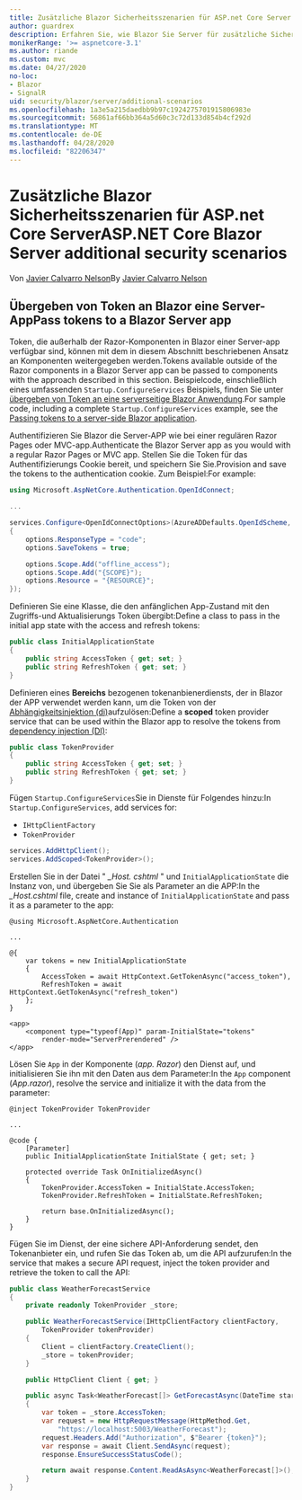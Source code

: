 ```yaml
---
title: Zusätzliche Blazor Sicherheitsszenarien für ASP.net Core Server
author: guardrex
description: Erfahren Sie, wie Blazor Sie Server für zusätzliche Sicherheitsszenarien konfigurieren.
monikerRange: '>= aspnetcore-3.1'
ms.author: riande
ms.custom: mvc
ms.date: 04/27/2020
no-loc:
- Blazor
- SignalR
uid: security/blazor/server/additional-scenarios
ms.openlocfilehash: 1a3e5a215daedbb9b97c1924275701915806983e
ms.sourcegitcommit: 56861af66bb364a5d60c3c72d133d854b4cf292d
ms.translationtype: MT
ms.contentlocale: de-DE
ms.lasthandoff: 04/28/2020
ms.locfileid: "82206347"
---
```

# <a name="aspnet-core-blazor-server-additional-security-scenarios"></a><span data-ttu-id="b1bfa-103">Zusätzliche Blazor Sicherheitsszenarien für ASP.net Core Server</span><span class="sxs-lookup"><span data-stu-id="b1bfa-103">ASP.NET Core Blazor Server additional security scenarios</span></span>

<span data-ttu-id="b1bfa-104">Von [Javier Calvarro Nelson](https://github.com/javiercn)</span><span class="sxs-lookup"><span data-stu-id="b1bfa-104">By [Javier Calvarro Nelson](https://github.com/javiercn)</span></span>

## <a name="pass-tokens-to-a-blazor-server-app"></a><span data-ttu-id="b1bfa-105">Übergeben von Token an Blazor eine Server-App</span><span class="sxs-lookup"><span data-stu-id="b1bfa-105">Pass tokens to a Blazor Server app</span></span>

<span data-ttu-id="b1bfa-106">Token, die außerhalb der Razor-Komponenten in Blazor einer Server-app verfügbar sind, können mit dem in diesem Abschnitt beschriebenen Ansatz an Komponenten weitergegeben werden.</span><span class="sxs-lookup"><span data-stu-id="b1bfa-106">Tokens available outside of the Razor components in a Blazor Server app can be passed to components with the approach described in this section.</span></span> <span data-ttu-id="b1bfa-107">Beispielcode, einschließlich eines umfassenden `Startup.ConfigureServices` Beispiels, finden Sie unter [übergeben von Token an eine serverseitige Blazor Anwendung](https://github.com/javiercn/blazor-server-aad-sample).</span><span class="sxs-lookup"><span data-stu-id="b1bfa-107">For sample code, including a complete `Startup.ConfigureServices` example, see the [Passing tokens to a server-side Blazor application](https://github.com/javiercn/blazor-server-aad-sample).</span></span>

<span data-ttu-id="b1bfa-108">Authentifizieren Sie Blazor die Server-APP wie bei einer regulären Razor Pages oder MVC-app.</span><span class="sxs-lookup"><span data-stu-id="b1bfa-108">Authenticate the Blazor Server app as you would with a regular Razor Pages or MVC app.</span></span> <span data-ttu-id="b1bfa-109">Stellen Sie die Token für das Authentifizierungs Cookie bereit, und speichern Sie Sie.</span><span class="sxs-lookup"><span data-stu-id="b1bfa-109">Provision and save the tokens to the authentication cookie.</span></span> <span data-ttu-id="b1bfa-110">Zum Beispiel:</span><span class="sxs-lookup"><span data-stu-id="b1bfa-110">For example:</span></span>

```csharp
using Microsoft.AspNetCore.Authentication.OpenIdConnect;

...

services.Configure<OpenIdConnectOptions>(AzureADDefaults.OpenIdScheme, options =>
{
    options.ResponseType = "code";
    options.SaveTokens = true;

    options.Scope.Add("offline_access");
    options.Scope.Add("{SCOPE}");
    options.Resource = "{RESOURCE}";
});
```

<span data-ttu-id="b1bfa-111">Definieren Sie eine Klasse, die den anfänglichen App-Zustand mit den Zugriffs-und Aktualisierungs Token übergibt:</span><span class="sxs-lookup"><span data-stu-id="b1bfa-111">Define a class to pass in the initial app state with the access and refresh tokens:</span></span>

```csharp
public class InitialApplicationState
{
    public string AccessToken { get; set; }
    public string RefreshToken { get; set; }
}
```

<span data-ttu-id="b1bfa-112">Definieren eines **Bereichs** bezogenen tokenanbienerdiensts, der in Blazor der APP verwendet werden kann, um die Token von der [Abhängigkeitsinjektion (di)](xref:blazor/dependency-injection)aufzulösen:</span><span class="sxs-lookup"><span data-stu-id="b1bfa-112">Define a **scoped** token provider service that can be used within the Blazor app to resolve the tokens from [dependency injection (DI)](xref:blazor/dependency-injection):</span></span>

```csharp
public class TokenProvider
{
    public string AccessToken { get; set; }
    public string RefreshToken { get; set; }
}
```

<span data-ttu-id="b1bfa-113">Fügen `Startup.ConfigureServices`Sie in Dienste für Folgendes hinzu:</span><span class="sxs-lookup"><span data-stu-id="b1bfa-113">In `Startup.ConfigureServices`, add services for:</span></span>

* `IHttpClientFactory`
* `TokenProvider`

```csharp
services.AddHttpClient();
services.AddScoped<TokenProvider>();
```

<span data-ttu-id="b1bfa-114">Erstellen Sie in der Datei " *_Host. cshtml* " und `InitialApplicationState` die Instanz von, und übergeben Sie Sie als Parameter an die APP:</span><span class="sxs-lookup"><span data-stu-id="b1bfa-114">In the *_Host.cshtml* file, create and instance of `InitialApplicationState` and pass it as a parameter to the app:</span></span>

```cshtml
@using Microsoft.AspNetCore.Authentication

...

@{
    var tokens = new InitialApplicationState
    {
        AccessToken = await HttpContext.GetTokenAsync("access_token"),
        RefreshToken = await HttpContext.GetTokenAsync("refresh_token")
    };
}

<app>
    <component type="typeof(App)" param-InitialState="tokens" 
        render-mode="ServerPrerendered" />
</app>
```

<span data-ttu-id="b1bfa-115">Lösen Sie `App` in der Komponente (*app. Razor*) den Dienst auf, und initialisieren Sie ihn mit den Daten aus dem Parameter:</span><span class="sxs-lookup"><span data-stu-id="b1bfa-115">In the `App` component (*App.razor*), resolve the service and initialize it with the data from the parameter:</span></span>

```razor
@inject TokenProvider TokenProvider

...

@code {
    [Parameter]
    public InitialApplicationState InitialState { get; set; }

    protected override Task OnInitializedAsync()
    {
        TokenProvider.AccessToken = InitialState.AccessToken;
        TokenProvider.RefreshToken = InitialState.RefreshToken;

        return base.OnInitializedAsync();
    }
}
```

<span data-ttu-id="b1bfa-116">Fügen Sie im Dienst, der eine sichere API-Anforderung sendet, den Tokenanbieter ein, und rufen Sie das Token ab, um die API aufzurufen:</span><span class="sxs-lookup"><span data-stu-id="b1bfa-116">In the service that makes a secure API request, inject the token provider and retrieve the token to call the API:</span></span>

```csharp
public class WeatherForecastService
{
    private readonly TokenProvider _store;

    public WeatherForecastService(IHttpClientFactory clientFactory, 
        TokenProvider tokenProvider)
    {
        Client = clientFactory.CreateClient();
        _store = tokenProvider;
    }

    public HttpClient Client { get; }

    public async Task<WeatherForecast[]> GetForecastAsync(DateTime startDate)
    {
        var token = _store.AccessToken;
        var request = new HttpRequestMessage(HttpMethod.Get, 
            "https://localhost:5003/WeatherForecast");
        request.Headers.Add("Authorization", $"Bearer {token}");
        var response = await Client.SendAsync(request);
        response.EnsureSuccessStatusCode();

        return await response.Content.ReadAsAsync<WeatherForecast[]>();
    }
}
```
